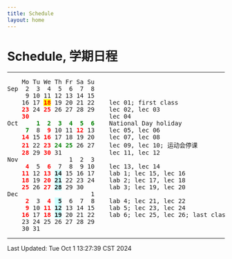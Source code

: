 ```yaml
---
title: Schedule
layout: home
---
```

# Schedule, 学期日程

---

<pre>    Mo Tu We Th Fr Sa Su
Sep  2  3  4  5  6  7  8    
     9 10 11 12 13 14 15    
    16 17 <span style="color: red; background: yellow;"><b>18</b></span> 19 20 21 22    lec 01; first class
    <span style="color: red;"><b>23</b></span> 24 <span style="color: red;"><b>25</b></span> 26 27 28 29    lec 02, lec 03
    <span style="color: red;"><b>30</b></span>                      lec 04
Oct     <span style="color: green;"><b>1  2  3  4  5  6</b></span>    National Day holiday
    <span style="color: green;"><b> 7</b></span>  8 <span style="color: red;"><b> 9</b></span> 10 11 <span style="color: red;"><b>12</b></span> 13    lec 05, lec 06
    <span style="color: red;"><b>14</b></span> 15 <span style="color: red;"><b>16</b></span> 17 18 19 20    lec 07, lec 08
    <span style="color: red;"><b>21</b></span> 22 <span style="color: red;"><b>23</b></span> <span style="color: green;"><b>24 25</b></span> 26 27    lec 09, lec 10; 运动会停课
    <span style="color: red;"><b>28</b></span> 29 <span style="color: red;"><b>30</b></span> 31             lec 11, lec 12
Nov              1  2  3    
    <span style="color: red;"><b> 4</b></span>  5 <span style="color: red;"><b> 6</b></span>  7  8  9 10    lec 13, lec 14
    <span style="color: red;"><b>11</b></span> 12 <span style="color: red;"><b>13</b></span> <span style="background: #CCFFFF;"><b>14</b></span> 15 16 17    lab 1; lec 15, lec 16
    <span style="color: red;"><b>18</b></span> 19 <span style="color: red;"><b>20</b></span> <span style="background: #CCFFFF;"><b>21</b></span> 22 23 24    lab 2; lec 17, lec 18
    <span style="color: red;"><b>25</b></span> 26 <span style="color: red;"><b>27</b></span> <span style="background: #CCFFFF;"><b>28</b></span> 29 30       lab 3; lec 19, lec 20
Dec                    1    
    <span style="color: red;"><b> 2</b></span>  3 <span style="color: red;"><b> 4</b></span> <span style="background: #CCFFFF;"><b> 5</b></span>  6  7  8    lab 4; lec 21, lec 22
    <span style="color: red;"><b> 9</b></span> 10 <span style="color: red;"><b>11</b></span> <span style="background: #CCFFFF;"><b>12</b></span> 13 14 15    lab 5; lec 23, lec 24
    <span style="color: red;"><b>16</b></span> 17 <span style="color: red;"><b>18</b></span> <span style="background: #CCFFFF;"><b>19</b></span> 20 21 22    lab 6; lec 25, lec 26; last class
    23 24 25 26 27 28 29    
    30 31
</pre>

---

Last Updated: Tue Oct  1 13:27:39 CST 2024